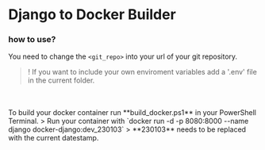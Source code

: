 # Django to Docker Builder


### how to use?
You need to change the `<git_repo>` into your url of your git repository.
> ! If you want to include your own enviroment variables add a '.env' file in the current folder.
<br />
<br />
To build your docker container run **build_docker.ps1** in your PowerShell Terminal.
> Run your container with `docker run -d -p 8080:8000 --name django docker-django:dev_230103`
> **230103** needs to be replaced with the current datestamp.